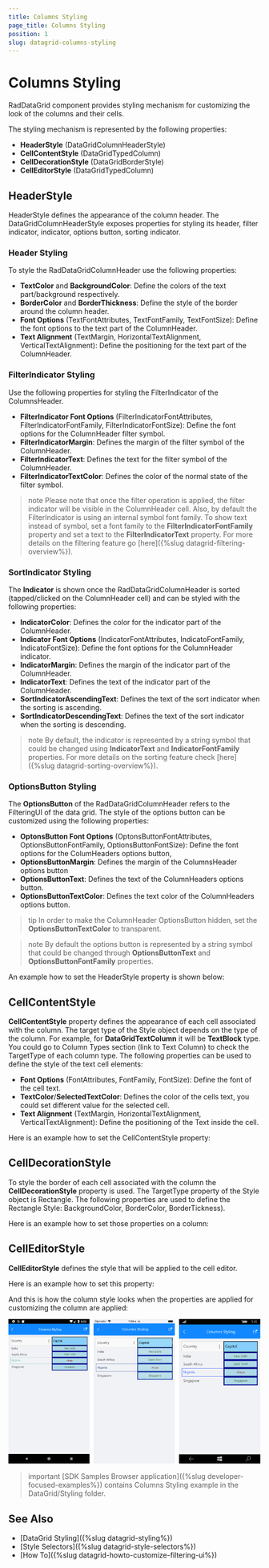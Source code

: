 ```yaml
---
title: Columns Styling
page_title: Columns Styling
position: 1
slug: datagrid-columns-styling
---
```


# Columns Styling

RadDataGrid component provides styling mechanism for customizing the look of the columns and their cells. 

The styling mechanism is represented by the following properties:
* **HeaderStyle** (DataGridColumnHeaderStyle)
* **CellContentStyle** (DataGridTypedColumn)
* **CellDecorationStyle** (DataGridBorderStyle)
* **CellEditorStyle** (DataGridTypedColumn)

## HeaderStyle

HeaderStyle defines the appearance of the column header. The DataGridColumnHeaderStyle exposes properties for styling its header, filter indicator, indicator, options button, sorting indicator.

### Header Styling

To style the RadDataGridColumnHeader use the following properties:

* **TextColor** and **BackgroundColor**: Define the colors of the text part/background respectively.
* **BorderColor** and **BorderThickness**: Define the style of the border around the column header.
* **Font Options** (TextFontAttributes, TextFontFamily, TextFontSize): Define the font options to the text part of the ColumnHeader.
* **Text Alignment** (TextMargin, HorizontalTextAlignment, VerticalTextAlignment): Define the positioning for the text part of the ColumnHeader.

### FilterIndicator Styling

Use the following properties for styling the FilterIndicator of the ColumnsHeader.

* **FilterIndicator Font Options** (FilterIndicatorFontAttributes, FilterIndicatorFontFamily, FilterIndicatorFontSize): Define the font options for the ColumnHeader filter symbol.
* **FilterIndicatorMargin**: Defines the margin of the filter symbol of the ColumnHeader.
* **FilterIndicatorText**: Defines the text for the filter symbol of the ColumnHeader.
* **FilterIndicatorTextColor**: Defines the color of the normal state of the filter symbol.

>note Please note that once the filter operation is applied, the filter indicator will be visible in the ColumnHeader cell. Also, by default the FilterIndicator is using an internal symbol font family. To show text instead of symbol, set a font family to the **FilterIndicatorFontFamily** property and set a text to the **FilterIndicatorText** property. For more details on the filtering feature go [here]({%slug datagrid-filtering-overview%}).

### SortIndicator Styling 

The **Indicator** is shown once the RadDataGridColumnHeader is sorted (tapped/clicked on the ColumnHeader cell) and can be styled with the following properties:

* **IndicatorColor**: Defines the color for the indicator part of the ColumnHeader.  
* **Indicator Font Options** (IndicatorFontAttributes, IndicatoFontFamily, IndicatoFontSize): Define the font options for the ColumnHeader indicator.
* **IndicatorMargin**: Defines the margin of the indicator part of the ColumnHeader.
* **IndicatorText**: Defines the text of the indicator part of the ColumnHeader. 
* **SortIndicatorAscendingText**: Defines the text of the sort indicator when the sorting is ascending.
* **SortIndicatorDescendingText**: Defines the text of the sort indicator when the sorting is descending.

>note By default, the indicator is represented by a string symbol that could be changed using **IndicatorText** and **IndicatorFontFamily** properties. For more details on the sorting feature check [here]({%slug datagrid-sorting-overview%}).

### OptionsButton Styling

The **OptionsButton** of the RadDataGridColumnHeader refers to the FilteringUI of the data grid. The style of the options button can be customized using the following properties:

* **OptonsButton Font Options** (OptonsButtonFontAttributes, OptionsButtonFontFamily, OptionsButtonFontSize): Define the font options for the ColumHeaders options button,
* **OptionsButtonMargin**: Defines the margin of the ColumnsHeader options button
* **OptionsButtonText**: Defines the text of the ColumnHeaders options button. 
* **OptionsButtonTextColor**: Defines the text color of the ColumnHeaders options button. 

>tip In order to make the ColumnHeader OptionsButton hidden, set the **OptionsButtonTextColor** to transparent. 

>note By default the options button is represented by a string symbol that could be changed through **OptionsButtonText** and **OptionsButtonFontFamily** properties.

An example how to set the HeaderStyle property is shown below:

<snippet id='datagrid-columnstyle-headerstyle'/>

## CellContentStyle

**CellContentStyle** property defines the appearance of each cell associated with the column. The target type of the Style object depends on the type of the column. For example, for **DataGridTextColumn** it will be **TextBlock** type.  You could go to Column Types section (link to Text Column) to check the TargetType of each column type. The following properties can be used to define the style of the text cell elements:

* **Font Options** (FontAttributes, FontFamily, FontSize):  Define the font of the cell text.
* **TextColor**/**SelectedTextColor**: Defines the color of the cells text, you could set different value for the selected cell.
* **Text Alignment** (TextMargin, HorizontalTextAlignment, VerticalTextAlignment): Define the positioning of the Text inside the cell.

Here is an example how to set the CellContentStyle property:

<snippet id='datagrid-columnstyle-cellcontent'/>

## CellDecorationStyle

To style the border of each cell associated with the column the **CellDecorationStyle** property is used. The TargetType property of the Style object is Rectangle. The following properties are used to define the Rectangle Style: BackgroundColor, BorderColor, BorderTickness).

Here is an example how to set those properties on a column:

<snippet id='datagrid-columnstyle-celldecoration'/>

## CellEditorStyle

**CellEditorStyle** defines the style that will be applied to the cell editor.

Here is an example how to set this property:

<snippet id='datagrid-columnstyle-celleditor'/>

And this is how the column style looks when the properties are applied for customizing the column are applied: 

![DataGrid Columns Styling](../images/datagrid-columns-styling.png)

>important [SDK Samples Browser application]({%slug developer-focused-examples%}) contains Columns Styling example in the DataGrid/Styling folder.  

## See Also

- [DataGrid Styling]({%slug datagrid-styling%})
- [Style Selectors]({%slug datagrid-style-selectors%})
- [How To]({%slug datagrid-howto-customize-filtering-ui%})
